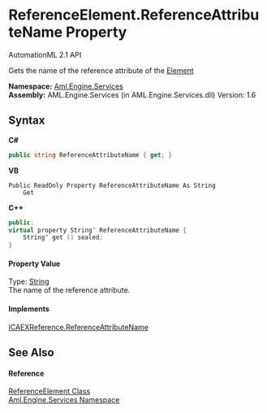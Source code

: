 # ReferenceElement.ReferenceAttributeName Property 
AutomationML 2.1 API 

Gets the name of the reference attribute of the <a href="P_Aml_Engine_Services_ReferenceElement_Element">Element</a>

**Namespace:**&nbsp;<a href="N_Aml_Engine_Services">Aml.Engine.Services</a><br />**Assembly:**&nbsp;AML.Engine.Services (in AML.Engine.Services.dll) Version: 1.6

## Syntax

**C#**<br />
``` C#
public string ReferenceAttributeName { get; }
```

**VB**<br />
``` VB
Public ReadOnly Property ReferenceAttributeName As String
	Get
```

**C++**<br />
``` C++
public:
virtual property String^ ReferenceAttributeName {
	String^ get () sealed;
}
```


#### Property Value
Type: <a href="https://docs.microsoft.com/dotnet/api/system.string" target="_parent" rel="noopener noreferrer">String</a><br />The name of the reference attribute.

#### Implements
<a href="P_Aml_Engine_Services_Interfaces_ICAEXReference_ReferenceAttributeName">ICAEXReference.ReferenceAttributeName</a><br />

## See Also


#### Reference
<a href="T_Aml_Engine_Services_ReferenceElement">ReferenceElement Class</a><br /><a href="N_Aml_Engine_Services">Aml.Engine.Services Namespace</a><br />